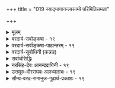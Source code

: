 +++
title = "019 स्याद्भागानन्त्यसाम्ये परिमितिसमता"

+++
<details><summary>मूलम्</summary>

स्याद्भागानन्त्यसाम्ये परिमितिसमता सर्षपक्ष्माभृतोश्चेन्मैवं भागेष्वनन्तेष्वपि समधिकता स्थौल्यहेतुर्गिरेः स्यात् ।  
व्यक्त्यानन्त्येऽपि जात्योः परतदितरता पक्षमासाद्यनन्तं श्रौतोपादानसौक्ष्म्यं न भवदभिमतं तत्प्रथिम्नश्श्रुतत्वात् ॥ १९ ॥
</details>

<details><summary>वरदार्य-सर्वाङ्कषा - १९</summary>

[[1]]

अवय-वपरम्परायाः विश्रान्तिर् आवश्यकीत्य् अंशम् अपि निराकरोति -  
स्याद् भागेत्यादिना ।  
प्रथमपादेन पूर्वपक्षम् अनुवदति ।  

> अवयवपरम्परायाः क्वचिद् विश्रान्त्य्-अनुपगमे,  
**सर्षप-क्ष्माभृतोः** = सर्षपस्य पर्वतस्य च  
**भागानन्त्य-साम्ये** = अवयवानन्त्यस्य समानत्वे प्राप्ते परिमितिसमता - परिमाणसाम्यं स्यात् ।  

अयमाशयः-  
एकः पटः महान् भवति, अपर अल्पो भवति । तत् कुतः ? इति प्रश्ने, यस्य पटस्य कारणभूताः तन्तवः अल्पाः स पटः अल्पः, यस्य तु तन्तवो बहवः, स तु पटः महान् भवतीत्येव उत्तरं वक्तव्यम् । अवयवेयत्ताया अभावे इदं कथं वक्तुं शक्यम् ?  



[[42]]

एवं परिमाणतारतम्ये अवयवतारतम्यस्यैव प्रयोजकत्वे सिद्धे,  
यदि अवयव-परम्परायाः कुत्रापि विश्रान्तिर् न स्यात्,  
तदा सर्षपे मेर्वादिपर्वते वा अवयवतारतम्यस्य दुर्निरूपत्वे, तत्प्रयुक्तावयवितारतम्यस्यासंभवात् मेरुसर्षपयोरपि साम्यमेव स्यादिति । तदेतन्निराकरोति – मैवमिति ।  
कुत इत्यत्राह - भागेष्वित्यादि । **भागेषु** = अवयवेषु **अनन्तेष्वपि** = संख्यातुमशक्येष्वपि **गिरेः** = मेर्वादिपर्वतस्य **समधिकता** =सामान्यरूपेण ज्ञायमानम् अवयवाधिक्यम् एव **स्थौल्य-हेतुः** = सर्षपापेक्षया स्थौल्यकारणं स्यात् । 

> गणयितुम् अशक्यत्वेऽपि  
न्यूनाधिक्यभावः कथं ज्ञातुं शक्य 

इत्यत्र दृष्टान्तः - व्यक्तयानन्त्येऽपीत्यादि । **व्यक्तीनाम्** =पृथिवीत्वाश्रय-घटत्वाश्रय-व्यक्तीनाम् **आनन्त्येऽपि** = असंख्यत्वेऽपि जात्योः पृथिवीत्वघटत्वयोः **परतदितरता** = परत्वापरत्वे सर्वविदिते । पृथिवीत्वं परा जातिः, घटत्वं अपरा जातिरिति सर्वसंमतम् । तत्र पृथिवीत्वाश्रयाणां घटत्वाश्रयाणां च त्रैकालिकानां व्यक्तीनां गणनं न हि कस्यचिच्छक्यम् । अथापि पृथिवीत्वं परम्, घटत्वमपरमिति सर्वे यथा जानन्ति, तथैव मेरुसर्षपयोरपि तारतम्यं सर्वे ज्ञास्यन्ति । 

एवं **पक्षमासादि** = पक्षमाससंवत्सरादिकम् **अनन्तम्** = संख्यातुमशक्यम् ।  
अथापि तारतम्यं सर्वविदितम् ।  

अतः अवयवधाराया विश्रान्त्यभावेऽपि  
न कापि हानिः । 

ननु ! पृथिवीत्वघटत्वादिजातीनां परापरभावः न व्यक्तिसंख्याप्रयुक्तः, किन्तु शब्देनैव प्रतीयमानव्याप्यव्यापकभावप्रयुक्तः । पृथिवीपदं हि घटपटकुड्यादिसाधारणम् । घटपदं हि न तथा, किन्तु घटमात्रपरम्। एवमर्थयोर्व्याप्यव्यापकभावदर्शनादेव जात्योः परत्वापरत्वनिर्णय इति दृष्टान्तो विषमः। किञ्च - मेरुसर्षपादिषु अनुभवसिद्धं तारतम्यं नाङ्गीक्रियत इति न । किन्तु तत्तारतम्यं किंकृतमिति कारणं पृच्छ्यते । अवयवधारायाः क्वचित् विश्रान्त्यभावे, अवयवेषु आधिक्यं न्यूनत्वं वा न हि निरूपयितुं शक्यमिति चेत्; अत्रोक्तं समाधानमनुपदमेव विश्रमस्त्वस्तु दृष्टे इति । अतीन्द्रियाणामनुमानात् साधनं न संभवतीत्येवाचार्याशयः । 

> ननु 'सर्वगतं सुसूक्ष्मम्' 'अणोरणीयान्' इत्यादिना अतिसूक्ष्मं श्रुतिसिद्धं कथं निराक्रियत 

इत्यत्राह - श्रौतेत्यादि । 

**श्रौतम्** = श्रुतिप्रसिद्धं यत् **उपादानसौक्ष्म्यम्** = जगदुपादानभूतस्य परस्य ब्रह्मणः सौक्ष्म्यम्,  
तत् **न भवदभिमतम्** = न भवत्-संमत-परमाणु-परिमाणात्मकम्,  
किन्तु अत्यन्तदुर्ज्ञेयत्वरूपम्। कुतः ? इत्यत्र हेतुः - **तत्प्रथिम्नः** = तस्य परब्रह्मणः महत्त्वस्य **श्रुतत्वात्** = तत्रैव श्रुतौ 'महतो महीयान्', 'विभुं सर्वगतम्' इति श्रवणात् । अतः परमाणुसद्भावे प्रमाणाभावात् परमाणुकारणतावादः न साधीयान् ॥ 

इदमत्रावधेयम् - पृथिवीत्वघटत्वयोः परापरजातित्वं तु व्यक्तीनामानन्त्येन प्रातिस्विकतया ग्रहीतुमशक्यत्वेऽपि, पदार्थविभागवेलायामेव, 'पृथिवी' व्यापकं वस्तु, 'घटः' तदपेक्षया व्याप्यं वस्त्विति ज्ञायते स्वतः । अतः पृथिवीत्वं **व्यापकम्** = अधिकदेशवृत्ति, घटत्वं **व्याप्यम्** = पृथिवीत्वापेक्षया न्यूनदेशवृत्ति इति ज्ञायत एव । एवं पक्षमासादिव्यवहारे, मासस्य पक्षद्वयात्मकत्वज्ञानस्य सर्वेषां सत्त्वात्, पक्षत्वं व्याप्यम्, मासत्वं तु तदपेक्षया व्यापकमित्यपि स्वतो ज्ञायत एव । कथं ज्ञायते ? कालस्यातीन्द्रियत्वादिति चेत्, लोक एव प्रष्टव्यः । व्याप्यव्यापकभावस्तु शब्दानां शक्तिग्रहणेनैव ज्ञायते । अवसरे विचारयाम इममर्थम् । एवञ्च प्रकृतेऽपि व्याप्यव्यापकभावो लोकत एवावसीयते । मेरुसर्षपयोरपि तथैव अल्पत्वमहत्वे लोकत एवा- 

[[43]]



1.  

[उपादानोपादेययोर्भेदनिरासः ] 

कार्योपादानभेदे न कथमधिकता गौरवादेः स्वकार्यंम् 

नान्यत्वं नामसंख्याव्यवहृतिधिषणाकारकालादिभेदैः । 

वसीयेताम् - इति चेत्, लोकतः कथमवसीयेत इत्येव पृच्छामः । प्रत्यक्षमेव नियामकमिति चेत्, तथा प्रत्यक्षं कथमुपपादनीयमित्येव प्रश्नः । घटयोर्द्वयोस्तारतम्ये दृष्टे हि, 'कथमिदं तारतम्यम्' इति प्रश्ने, अल्पावयवजन्यत्वम्, महावयवजन्यत्वमेव किल सर्वैः कारणमुच्यते । तद्वत् मेरोः अधिकावयवजन्यत्वम्, सर्षपस्य तु न्यूनावयवजन्यत्वञ्च महत्त्वाल्पत्वयोः कारणं वक्तव्यम् । यावच्चावयवधारायाः कुत्रचिन्न विश्रान्तिः तावत्कथं वा इदमुपपादयितुं शक्यम् ? अतोऽत्र नानुभवोपर्याक्षेपः, अनुभवकारणे विज्ञान एवं प्रश्न इति मन्तव्यम् । आचार्यैस्तु अनुभवमात्रमादाय दूषणं प्रदर्शितं शिष्य श्रद्धावर्धनायेति मन्तव्यम् ॥ १९ ॥
</details>

<details><summary>वरदार्य-सर्वाङ्कषा-पाठान्तरम् - १९</summary>

अवयवपरम्परायाः विश्रान्तिरावश्यकीत्यंशमपि निराकरोति – स्याद्भागेत्यादिना । प्रथमपादेन पूर्वपक्षमनुवदति । अवयवपरम्परायाः क्कचिद्विश्रान्त्यनुपगमे, सर्षपक्ष्माभृतोः = सर्षपस्य पर्वतस्य च भागानन्त्यसाम्ये = अवयवानन्त्यस्य समानत्वे प्राप्ते परिमितिसमता = परिमाणसाम्यं स्यात्‌ । अयमाशयः - एकः पटः महान्‌ भवति, अपरश्च अल्पो भवति । तत्‌ कृतः? इति प्रश्ने, यस्य पटस्य कारणभूताः तन्तवः अल्पाः स पटः अल्पः, यस्य तु तन्तवो बहवः, स तु एटः महान्‌ भवतीत्येव उत्तरं वक्तव्यम्‌ । अवयवेयत्ताया अभावे इदं कथं वक्तं शक्यम्‌? एवं परिमाणतारतम्ये अवयवतारतम्यस्यैव प्रयोजकत्वे सिद्धे, यदि अवयवपरम्परायाः कुत्रापि विश्रान्तिर्न स्यात्‌, तदा सर्षपे मेर्वादिपर्वते वा अवयवतारतम्यस्य दुर्निरूपत्वे, तत्प्रयुक्तावयवितारतम्यस्यासंभवात्‌ मेरुसर्षपयोरपि साम्यमेव स्यादिति । तदेतन्निराकरोति - मैवमिति । कुत इत्यत्राह – भागेष्वित्यादि । भागेषु = अवयवेषु अनन्तेष्वपि = संख्यातुमशक्येष्वपि गिरेः = मेर्वादिपर्वतस्य समधिकता = सामान्यरूपेण ज्ञायमानमवयवाधिक्यमेव स्थौल्यहेतुः = सर्षपापेक्षया स्थौल्यकारणं स्यात्‌ । गणयितुमशक्यत्वेऽपि न्यूनाधिक्यभावः कथं ज्ञातुं शक्य इत्यत्र दृष्टान्तः - व्यक्त्यानन्त्येऽपीत्यादि । व्यक्तीनाम्‌ = पृथिवीत्वाश्रयघटत्वाश्रयव्यक्तीनाम्‌ आनन्येऽपि = असंख्यत्वेऽपि जात्योः = पृथिवीत्वघटत्वयोः परतदितरता = परत्वापरत्वे सर्वविदिते । पृथिवीत्वं परा जातिः, घटत्वं अपरा जातिरिति सर्वसंमतम्‌ । तत्र पृथिवीत्वाश्रयाणां घटत्वाश्रयाणां च त्रैकालिकानां व्यक्तीनां गणनं न हि कस्यचिच्छक्यम्‌ । अथापि पृथिवीत्वं परम्‌, घटत्वमपरमिति सर्वे यथा जानन्ति, तथैव मेरुसर्षपयोरपि तारतम्यं सर्वे ज्ञास्यन्ति । एवं पक्षमासादि = पक्षमाससंवत्सरादिकम्‌ अनन्तम्‌ = संख्यातुमशक्यम्‌ । अथापि तारतम्यं सर्वविदितम्‌ । अतः अवयवधाराया विश्रान्त्यभावेऽपि न कापि हानिः । ननु! पृथिवीत्वघटत्वादिजातीनां परापरभावः न व्यक्तिसंख्याप्रयुक्तः, किन्तु शब्देनैव प्रतीयमानव्याप्यव्यापकभावप्रयुक्तः । पृथिवीपदं हि घटपटकुड्यादिसाधारणम्‌ । घटपदं हि न तथा, किन्तु घटमात्रपरम्‌ । एवमर्थयोर्व्याप्यव्यापकभावदर्शनादेव जात्योः परत्वापरत्वनिर्णय इति दृष्टान्तो विषमः । किञ्च - मेरुसर्षपादिषु अनुभवसिद्धं तारतम्यं नाङ्गीक्रियत इति न । किन्तु तत्तारतम्यं किंकृतमिति कारणं पृच्छ्यते । अवयवधारायाः क्कचित्‌ विश्रान्त्यभावे, अवयवेषु आधिक्यं न्यूनत्वं वा न हि निरूपयितुं शक्यमिति चेत्‌; अत्रोक्तं समाधानमनुपदमेव विश्रमस्त्वस्तु दृष्टे इति । अतीन्द्रियाणामनुमानात्‌ साधनं न संभवतीत्येवाचार्याशयः । ननु 'सर्वगतं सुसूक्ष्मम्‌' 'अणोरणीयान्‌' इत्यादिना अतिसूक्ष्मं श्रुतिसिद्धं कथं निराक्रियत इत्यत्राह - श्रौतेत्यादि । श्रौतम्‌ = श्रुतिप्रसिद्धं यत्‌ उपादानसौक्ष्म्यम्‌ = जगदुपादानभूतस्य परस्य ब्रह्मणः सौक्ष्म्यम्‌, तत्‌ न भवदभिमतम्‌ = न भवत्संमतपरमाणुपरिमाणात्मकम्‌, किन्तु अत्यन्तदुर्ज्ञे यत्वरूपम्‌ । कुतः? इत्यत्र हेतुः – तत्प्रथिम्नः = तस्य परब्रह्मणः महत्त्वस्य श्रुतत्वात्‌ = तत्रैव श्रुतौ 'महतो महीयान्‌' 'विभुं सर्वगतम्‌' इति श्रवणात्‌ । अतः परमाणुसद्भावे प्रमाणाभावात्‌ परमाणुकारणतावादः न साधीयान्‌ ॥   
इदमत्रावधेयम्‌ - पृथिवीत्वघटत्वयोः परापरजातित्वं तु व्यक्तीनामानन्त्येन प्रातिस्विकतया ग्रहीतुमशक्यत्वेऽपि, पदार्थविभागवेलायामेव, 'पृथिवी' व्यापकं वस्तु, 'घटः' तदपेक्षया व्याप्यं वस्त्विति ज्ञायते स्वतः । अतः पृथिवीत्वं व्यापकम्‌ = अधिकदेशवृत्ति, घटत्वं व्याप्यम्‌ = पृथिवीत्वपेक्षया न्यूनदेशवृत्ति इति ज्ञायत एव । एवं पक्षमासादिव्यवहरे, मासस्य पक्षद्वयात्मकत्वज्ञानस्य सर्वेषां सत्त्वात्‌, पक्षत्वं व्याप्यम्‌, मासत्वं तु तदपेक्षया व्यापकमित्यपि स्वतो ज्ञायत एव । कथं ज्ञायते? कालस्यातीन्द्रियत्वादिति चेत्‌, लोक एव प्रष्टव्यः । व्याप्यव्यापकभावस्तु शब्दानां शक्तिग्रहणेनैव ज्ञायते । अवसरे विचारयाम इममर्थम्‌ । एवञ्च प्रकृतेऽपि व्याप्यव्यापकभावो लोकत एवावसीयते । मेरुसर्षपयोरपि तथैव अल्पत्वमहत्वे लोकत एवावसीयेताम्‌ - इति चेत्‌, लोकतः कथमवसीयेत इत्येव पृच्छामः । प्रत्यक्षमेव नियामकमिति चेत्‌, तथा प्रत्यक्षं कथमुपपादनीयमित्येव प्रश्नः । घटयोर्द्वयोस्तारतम्ये दृष्टे हि, 'कथमिदं तारतम्यम्‌' इति प्रश्ने, अल्पावयवजन्यत्वम्‌, महावयवजन्यत्वमेव किल सर्वैः कारणमुच्यते । तद्वत्‌ मेरोः अधिकावयवजन्यत्वम्‌, सर्षपस्य तु न्यूनावयवजन्यत्वञ्च महत्त्वाल्पत्वयोः कारणं वक्तव्यम्‌ । यावच्चावयवधारायाः कुत्रचिन्न विश्रान्तिः, तावत्कथं वा इदमुपपादयितुं शक्यम्‌? अतोऽत्र नानुभवोपर्याक्षिपः, अनुभवकारणे विज्ञान एव प्रश्न इति मन्तव्यम्‌ । आचार्यैस्तु अनुभवमात्रमादाय दूषणं प्रदर्शितं शिष्यश्रद्धावर्धनायेति मन्तव्यम्‌ ॥ १९ ॥
</details>

<details><summary>वरदार्य-सुबोधिनी (कन्नड)</summary>

परमाणु कल्पनॆयन्नु ऒप्पले बेकु. इल्लदिद्दरॆ परिमाणतारतम्मवन्नु प्रतिपादिसलु साध्यविल्ल ऎम्ब वैशेषिकर वादवन्नु निराकरिसुत्तारॆ 

24 


अवयवगळु ऎरडरल्लू ऎणिसलारदष्टु इरुवुदु समानवागिरुवाग सासिवॆ मत्तु पर्वतद परिमाणदल्लि साम्य बरबेकागुत्तदॆ. 

सासिवॆगिन्तलू पर्वत दॊड्डदागिरलु कारणवेनु ? ऎन्दु प्रश्नि सिदरॆ सासिवॆयल्लिरुव अणुगळिगिन्तलू पर्वतदल्लि हॆच्चु अणुगळिरुवुदे कारण ऎन्दु हेळबेकागुत्तदॆ. अवयव परम्परॆगॆ ऒन्दु निलुगडॆ इद्दागले इदु साध्य. इल्लदिद्दरॆ ' इदरल्लि अवयवगळु कडिमॆ, इदरल्लि हॆच्चु' ऎन्दु हेगॆ हेळलु साध्य ? 

चेत् मैनं हीगॆन्दरॆ ; इदु सरियल्ल. भागेषु अनन्तेष्टपि समधिकता गिरेः सौल्य हेतुः स्यात् अवयवगळु ऎणिसलसाध्य वागिद्दरू पर्वतद महत्त्वक्कॆ कारण आदर अवयवगळु हॆच्चागिरु विकॆये आगुवुदु. 

S 

नम्मिन्द ऎणिसलसाध्यवादरू 'दॊड्डदु, चिक्कदु ' ऎम्ब व्यवहारक्कॆ दृष्टान्त व्यक्तानन्त्येsपि जाः परतदितरता अनं पक्ष मासादि आया जातिगळिगॆ आधारवाद व्यक्तिगळु अनन्तवागिद्दरू ऎरडु जातिगळ पैकि ऒन्दु परजाति मत्तॊन्दु अपरजाति ऎम्ब विभाग सर्व सम्मतवागिदॆ. हागॆये ऎणिसलागदष्टु क्षणगळु कूडि ऒन्दु पक्ष, ऎरडु पक्षकूडि ऒन्दु मास इत्यादि व्यवहारगळू सर्वसम्मत. 

घटत्व जाति घटगळल्लि मात्र विरुत्तदॆ. पृथिवीत्वजाति घट पट मुन्ताद अनेक कडॆगळल्लिरुत्तदॆ. आद्दरिन्द घटत्व अपर व्याप्यजाति, पृथिवीत्व परव्यापकजाति, प्रपञ्चदल्लिरुव घटगळॆल्लवन्नू यारू नोडुवुदिल्ल. आदरू घटत्वक्किन्त पृथिवीत्व व्यापकजाति ऎन्दु ऎल्लरिगू गॊत्तिरुत्तदॆ. पक्षक्किन्तलू मास दॊड्डदु. पक्षदल्लि ऎष्टु क्षणगळिवॆ ऎन्दु यारिगू हेळलु साध्यविल्लदिद्दरू हदिनैदु दिनात्मकवादद्दु अदु ऎम्बुदु ऎल्लरिगू तिळिद विषय. इदरन्तॆ सासिवॆ मत्तु पर्वत ऎरडर अवयवगळु 


25 


असङ्ख्यातवागिद्दरू परिमाणतारतम्य प्रत्यक्षदृष्टवागिरुवुदरिन्दलू, प्रत्यक्षसिद्धवाद तणुकदल्ले अवुगळ अवयव परम्परॆय निलुगडॆयन्नु 

ऒप्पुवुदरिन्दलू तारतम्य बरलु तडॆयिल्ल. 

तथिमृश्रुतत्वात् शृतोपादानसौं न भवदभिमतं- * अणोरणीयान् ' ऎन्दु श्रुतियल्ले जगत्तिगॆ कारणवाद वस्तुवन्नु अणुगिन्तलू परम अणु ऎन्दु हेळिरुवुदु, निनगॆ सम्मतवाद परमाणुवन्नु कुरितद्दल्ल. * महतो महीयान्' ऎन्दु आ कारणवन्नु अष्टे दॊड्डदॆन्दु अल्ले हेळिरुवुदरिन्द, “अणियान् ' ऎन्दरॆ परमसूक्ष्म, यारिन्दलू सुलभवागि अरियलु साध्यविल्ल ऎन्दर्थ. आद्दरिन्द वैशेषिकर अतीन्द्रिय परमाणु कल्पनॆयू, आ परमाणुगळे जगत्तिगॆ उपादान कारण ऎम्ब वादवू समञ्जसवल्ल । १९ । 

</details>

<details><summary>सर्वार्थसिद्धिः</summary>

नन्वेवं सर्वत्रावयवानन्त्यप्रसङ्गे सर्षपमहीधरादिपरिमाणवैचित्र्यं न स्यादिति शङ्कते - स्यादिति ॥ प्रसञ्जकस्याप्रयोजकत्वमित्य [त्वा] भिप्रायेण प्रतिवक्ति - मैवमिति । आनन्त्यसाम्येऽप्यवयवानां न्यूनाधिकभावेन परिमाणवैषम्योपपत्तिमाह - भागेष्विति । एतच्चोत्तरमनन्तभागाभ्युपगन्तॄणां तत्प्रसञ्जकानां च समानम् ।  
अण्वंशानामनन्तत्वे गन्तॄणां तदतिक्रमः । कदाऽपि न स्यात्किं न स्याद्वेगातिशयवैभवात् ॥  
द्युमणेरातपस्सर्पन्नुदयाद्रिशिखामणेः । तत्क्षणं किं न निर्भाति पश्चिमाद्रिशिखण्डकः ॥  
आनन्त्याविशेषे कथं न्यूनाधिकभाव इत्यत्राह - व्यक्तीति । सत्ताप्रभृतिघटत्वादिपर्यन्तानां सर्वासां जातीनां त्रैकालिकानन्तव्यक्तिवृत्तित्वमविशिष्टं, तथाऽपि न्यूनाधिकवृत्त्यैव परापरभावो युष्माभिः कल्पितः, तद्वदिहापि स्यादिति भावः । निदर्शनान्तराण्यप्याह - पक्षेति । अनन्ताः पक्षा मासाश्च, तथाऽपि मासापेक्षया द्वैगुण्यं पक्षाणामेष्टव्यम् । आदिशब्देन क्षणप्रभृति परार्धादिसंग्रहः । अन्यच्च, घटसमुदायाद्धटपटसमुदायोऽधिकः; हिमवद्दक्षिणदेशान्मेरुदक्षिणदेशः, एकात्मदुःखजातादनन्तात्मदुःखजातमित्यादि स्वयमूह्यम् । ”नित्यं विभुं सर्वगतं सुसूक्ष्मं तदव्ययं यद्भूतयोनिं परिपश्यन्ति धीराः” इति जगदुपादानं निरतिशयसूक्ष्मं श्रूयते ; अतोऽस्मदाद्यग्राह्यो दुस्त्यजः परमाणुरित्यत्राह - श्रौतेति । न हि सर्वन्यूनपरिमाणत्वं तत्सूक्ष्मत्वम्, पूर्वोक्तसर्वगतशव्देन श्रुत्यन्तरैश्च विरोधात् । न च जात्यभिप्रायोऽसौ ; एकस्य सर्वोपादानत्वोक्तेः, सर्वव्यापिस्वतस्सर्वज्ञजगत्कर्तृविषयत्वाच्च वाक्यस्य । सक्ष्मशब्दश्च न परिमाणविशेषनियतः । उक्तं च विभ्वीं प्रकृतिं महीयसश्च महदादीन् प्रकृत्य(क्रम्य) साङ्ख्यैः ”सौक्ष्म्यात् तदनुपलब्धिः” इति । ननु त्रसरेणोरष्टमः षष्ठो वा भागः परमाणुरिति सर्वानुमतैः शिल्पिनां शास्त्रैर्धर्मशास्त्रैस्तन्मूलश्रुत्या च परमाणुसिद्धिः स्यात् ॥ तन्न ; शिल्पादिशास्त्राणां परमाणावतत्परत्वात् ; मानोन्मानादिविशेषनिर्धारणं हि तत्र विधित्सितम् । ततो हेतुकोक्तानुवादमात्रमिह स्यात् । तत्र च त्रसरेणुतः किंचित् सूक्ष्मं भवतु, मा वा भूत् । दृष्टोपक्रमं विवक्षितसिद्धिरित्यत्राकूतम् । शास्त्रतश्च क्वचिदनन्यथासिद्धात् परमाणुसिद्धावपि तदनुमानभङ्गात्परस्य मानभङ्गः, यथा प्रकृत्याद्यनुमायिनस्साङ्ख्यस्य ।  
श्लो - शास्त्रैकविषयत्वे च परमाणोर्न सिध्यति । नित्यस्पर्शादियोगित्वं भूतानां विकृतित्वतः ॥  
अस्पर्शाण्वंशसंघत्वात्कतिचित्प्रकृतेरतः । एकैकाण्वंशभागेऽपि भागानन्त्यं प्रचक्षते ॥  
निरंशा प्रकृतिस्सैव परिणामविभागिनी । अनन्तांशात्मिका चेति व्याहतं साङ्ख्यभाषितम् ॥  
अत्यन्तभिन्नसत्त्वादिद्रव्यसंघात्प्रधानतः । यथांशं विश्वसृष्टौ च न स्यात्त्रिगुणता क्वचित् ॥१९॥   
इति परमाणुकारणतावादभङ्गः ॥
</details>

<details><summary>नरसिंह-देवः आनन्ददायिनी - १९</summary>

मुखान्तरेणानवस्थापरिहारेण निरवयवपरमाणुसाधनमाशङ्क्य परिहरतीत्याह - नन्वेवमिति । आक्षेपसङ्गतिर्बोध्या ।  
एतच्चोत्तरमिति । अधिकावयवारब्धत्वं न्यूनावयवारब्धत्वं च परिमाणतार- तम्यप्रयोजकमित्युत्तरमित्यर्थः । अनवस्थया अनन्तभागाभ्युपगन्त्रॄणां तत्प्रसञ्जकानां क्वचिदवयवारब्धत्वमनभ्युपेत्य नित्यपरमाणुवादिनां नैयायिकानां च समानमित्याह - अनन्तभागेति । प्रकारान्तरेण परमाणुसाधनमाशङ्क्य निराकरोति - अण्वंशानामिति । तदतिक्रमः - अण्वतिक्रमः । न स्यादिति - अनन्तावयवत्वेन परमाणोरपि गगनादिवदनन्तत्वादतिक्रमणं न स्यादित्यर्थः । घटादीनामतिक्रमो न स्यादित्येतत्कैमुत्यन्यायसिद्धमिति द्रष्टव्यं । परिहरति - किं न स्यादिति । स्यादेवेति भावः । तत्र हेतुः - वेगातिशयेति । तत्र दृष्टान्तमाह - द्युमणेरिति । सर्पन् - गच्छन् । उदयाद्रिशिखामणेः - उदयं गतस्य । पश्चिमाद्रिशिखण्डकः - पश्चिमाद्रिशिखरगतः ।  
मासापेक्षयेति - एकैकस्य मासस्य पक्षद्वयात्मकत्वादिति भावः । मूले 'व्यक्त्यानन्त्येऽपि जात्योः परतदितरता पक्षमासाद्यनन्तम्' इत्यनन्तरं तथाऽपि न्यूनाधिकभावो दृष्ट इति शेषः । सर्वगत-शब्देनेति - विभुशब्देनापीत्यर्थः । असाविति - सर्वगतशब्द इत्यर्थः । एकस्येति -अजामेकामित्यादिनेत्यर्थः । वस्तुतस्तु नेदं वाक्यं प्रकृतिपरं; येन परमाणुसिद्धिमाशङ्केतेत्याह - सर्वव्यापीति । उक्तं चेति -  
सामान्यतस्तु दृष्टात् अतीन्द्रियाणां प्रसिद्धिरनुमानात् ।   
इत्यादिना प्रकृत्यादिसिद्धिमुक्त्वा तेषामनुपलब्धिबाधात्सिद्धिर्न स्यादित्याशङ्क्य अनुपलब्धिमात्रं न बाधकं; अपि तु योग्यानुपलब्धिः; प्रकृते सा नास्ति । कुतः? -  
सौक्ष्म्यात्तदनुपलब्धिः नाभावात् कार्यतस्तदुपलब्धेः ।   
इति महत्स्वपीन्द्रियाग्राह्यत्वमात्रेण सूक्ष्मपदं प्रयुक्तमित्यर्थः । ननु देवताविग्रहादिप्रमणनिर्णयार्थम् -  
जालसूर्यमरीचिस्थं सूक्ष्मं यत्परिदृश्यते ।  
तस्याष्टमो वा षष्ठो वा भागोऽणुः परिकीर्तितः ।  
इति । तथा स्वर्णस्तेयादिनिर्णयार्थं स्सृतावपि -  
जालसूर्यमरीच्यां यद्भाति सूक्ष्मं त्रुटेः परम् ।  
भागोऽष्टमस्तृतीयो वा परमाणुरितीरितः ॥  
इत्यादिना शिल्पशास्त्रधर्मशास्त्रेषूक्तेः कथं निराकरणम्? इति शङ्कते - नन्विति । अतत्परत्वादिति - परमाणुविषयतात्पर्याभावादित्यर्थः । तात्पर्याभावमेवोपपादयति - मानोन्मानादिति । तत्रेति । इदमुपलक्षणं - त्रसरेणुतस्सूक्ष्मभागपरिकल्पना च स्यादिति द्रष्टव्यम् । तदिदमाह - भवतु मा वा भूदिति - तावतैव माननिर्णयसम्भवादिति भावः । परमाणौ शास्त्रप्रमाणकथनं विवक्षितमित्याह - शास्त्रतश्चेति । यथाकथञ्चित्परमाणुसिद्धिरेवालमित्यत्राह - शास्त्रैकविषयत्व इति । परमाणोर्नित्यस्पर्शरूपरसगन्धवत्त्वं च तदङ्गीकृतं न सिध्यतीत्यर्थः । हेतुमाह - भूतानामिति । अणूनां भूतविकृतित्वादित्यर्थः । यद्वा भूतानां परमाणुविकृतित्वाद्विकृतिवत्परमाणुरप्यनित्यरूपादिमानित्यर्थ इत्याहुः । इतरे तु स्पर्शादीनां भूतविकारत्वात्प्रकृतिभूतपरमाणौ स्पर्शादयो न स्युरित्यर्थ इति वदन्ति । किञ्चाणूनां निरवयवत्वमपि न सिध्यतीत्याह - अस्पर्शेति । कतिचित् - केचन । अस्पर्शाण्वं - शसङ्घत्वात् अतः प्रकृतेः सकाशात् ।  
एकैकाण्वंशस्य पृथक्करणेऽपि तस्मिन्नंशेऽपि भागानन्त्यं प्रचक्षते तस्याप्यनन्तावयवत्वं वदन्तीत्यर्थः । तथाच क्वचिदपि पर्यवसानाभावान्निरवयवपरमाणुसिद्धिर्न स्यादिति भावः । साङ्ख्यास्तु प्रकृतिर्निरंशैव परिणामवशाद्विभक्ता सत्यनन्तांशा चेति वदन्ति । तदयुक्तं; सांशत्व-निरंशत्वविभागानां व्याहतत्वादित्याह - निरंशा प्रकृतिरिति । तैरेव साङ्ख्यैरत्यन्तभिन्नसत्वरजस्तमसां सङ्घातः प्रकृतिरित्युक्तं; तदपि दूषयति - अत्यन्तेति । यथांऽशं विश्वसृष्टौ चेति । सत्वांशस्सत्वरूपं कार्यं सृजति रजोंऽशो रजोरूपं तमोंऽशस्तमोरूपं चेत्यर्थः । न स्यादिति । क्वचिदपि कार्ये त्रिगुणता - सत्वादिरूपता न स्यादित्यर्थः । ननु त्रयाणामेकैकस्मिन्नेव कार्ये शुक्लकृष्णादितन्तूनामिव जनकत्वमस्त्विति चेत् मैवं; तैः प्रत्येकं तत्तदंशजनकत्वोक्तेः । किंच तथा - सत्यत्यन्तभेदाङ्गीकारो व्यर्थः । त्रयाणामेकात्मत्वस्य लाधवेनाभ्युपगन्तुं युक्तत्वात् ॥ १९ ॥  
इति त्रिगुणपरीक्षायां परमाणुकारणतावादभङ्गः ।
</details>

<details><summary>उत्तमूरु-वीरराघवः अलभ्यलाभः - १९</summary>

परिमाणतारातम्यं क्वचिद्विश्रान्तं तारतम्यत्वादित्यनुमानं विपक्षेबाघकरहितम्, तथा त्रसरेण्ववयवः कार्यद्रव्यारभ्यः अवयवत्वादित्यनुमानं परमाणौ विश्रमवारकमिति यदुक्तम्, तत्र तार्किकैः बाधकोपन्यासः इति, अवयवानन्त्ये मेरसर्षपयोः साम्यप्रसंग इति । तं तर्कः दूषयति स्यादित्यादिना । यत्नानन्त्यं तत्र साम्यमित्ययं व्याप्यव्यापकभावो नेत्याह मैवमिति । अधिकानन्त्यं यस्य तस्याधिकपरिमाणत्वम्, तदभावे तदभाव इत्याशयः । जात्योः द्रव्यत्वपृथिवीत्वाद्योः । परतदितरता - द्रव्यत्वे परजातिता, पृथिवीत्वे अपरजातिता । जातेः परत्वं नाम अधिकव्यक्तिवृत्तित्वम्, व्यापकत्वम् । तन्मते द्रव्यगुणकर्मवर्तिनी सत्ता सर्वपरजातिः । घटत्वपरत्वादिः सर्वापरजातिः । द्रव्यत्वपृथिवीत्वादिः परापरजातिः । अपरजातेर्विशेषः इति परजातेः सामान्यमिति च व्यवहारो वैशेषिके । पञ्चमपदार्थो विशेषस्त्वन्य एकैकवृत्तिः । श्रौतेति । सूक्ष्मात् स्थूलोत्पत्तिः इत्यस्य अणुभ्योऽवयवेभ्यो महाकार्योत्पत्तिरित्यर्थकत्वात् तार्किकमतमेव श्रुतीष्टमिति न । तत्रोपादानस्य सूक्ष्मत्वं भवदभिमताणुपरिमाणरूपं न भवति । तत्प्रथिम्नः, उपादाने महत्त्वस्य श्रुतत्वादित्यर्थः । एकस्मादव्यक्तात् युगपदनेकब्रह्माण्डोत्पत्तिः विकृताविकृतभागस्थितिः उत्तरोत्तरकार्यापेक्षया पूर्वपूर्वकार्यस्य समष्टौ परिमाणाधिक्यं कार्याविरणेन कारणस्थितिरित्यादिकं प्रमाणसिद्धम् । कथं तदव्यक्तस्याणुत्वमिति भावः । पूर्वोक्तेति । उपक्रमप्राबल्यादपि महत्त्वमेवेति भावः । सर्वव्यापीति । श्रुतिवाक्यमिदमचेतनोपादानविषयकमिति कृत्वैतावत् उक्तम्; वस्तुतोऽस्य परमात्मविषयकतायाः अदृश्यत्वादिगुणकाधिकरणे स्थापितत्वात् न परमाणुपरिमाणप्रसक्तिरिति भावः । ननु तत एव सुसूक्ष्मपदं शोभनानि सूक्ष्माणि परमाणूनि यस्य परमात्मनो विशेषणभूतानीत्यर्थकं परमाणुस्थापकं स्यादित्यत्राह सूक्ष्मशब्दश्चेति । प्रकृतिसाधकश्रुतिविरोधात् बहुव्रीहौ गौरवाच्च न तथेति भावः । षष्ठो वेति वाकारः तृतीयो वेत्येतद्दर्शकः । वचने तस्यापि दृष्टेः । 'शिल्पिशास्त्रे देवताविग्रहादिप्रमाणनिर्णयार्थम्, ''जालसूर्यमरीचिस्थं सूक्ष्मं यत् परिदृश्यते । तस्याष्टमो वा षष्ठो वा भागोऽणुः परिकीर्तितः” इति । धर्मशास्त्रं स्वर्णस्तेयादिनिर्णयार्थम्, ''जालसूर्यमरीच्यां यद् भाति सूक्ष्मं त्रुटेः परम् । भागोऽष्टमस्तृतीयो वा परमाणुरितीरितः” इति' इति आ. दा. । स्मृतिः त्रसरेण्वादिपरिमितसुवर्णदानेऽपि फलविशेषनिर्देशार्थेति अ. सा. चिन्तामणिः । त्रसरेणुमात्रस्य स्तेयेऽपि दानादौ च पापाधिक्यपुण्याधिक्यवर्णनाय तद्भागकल्पनेति भावः । परमाणावतत्परत्वादिति । तादृशपरमाणौ तात्पर्याभावादित्यर्थः । अन्यथा तृतीयषष्ठाष्टामेति मिथो विरोधादिति भावः । भवतु मा वेति । यदेतत् दृश्यते इत्यस्य सर्वजनदृश्यार्थकत्वे अतिसूक्ष्मसोपकरणनेत्रदृश्यवास्तवतदंशसद्भावपरं तत् वचनम् । तादृशनेत्रदृश्यमानत्वस्यैव दृश्यत इत्येतदर्थत्वे अविमज्यौपाधिकांशपरम् । तत्र यदा तद्रजः प्राच्यां स्थितम् आग्नेय्यादि - ऐशान्यन्तदिग्वर्त्यणुसप्तकमिलितम्, तदा तत्तदवच्छिन्न - तदनवच्छिनभागसंख्या अष्टत्वरूपेति अष्टम इत्युक्तम् । चतसृषु दिक्षु ऊर्ध्वञ्च मेलने तथैव भागषट्कमिति षष्ठ इति । त्र्यणुकव्यवहारमनुसृत्य एकस्याणुद्वयमेलनकल्पने तथैव भागत्रिकमेकस्मिन्निति च तृतीय इति । सर्वमिदम्, प्रत्यक्षे महत्त्वस्य हेतुत्वात् कथमणोः प्रत्यक्षमिति शंकायां, 'महत्त्वमेवास्ति; अणुशब्दावाच्यत्वं तु औपाधिकांश एवेति प्रतिबोधयितुमिति भावः । शास्त्रस्य तत्परत्वेऽप्याह शास्त्रतश्चेति । अनुमानभंगादिति । समानविषयत्वे सिद्धसाधनात् अन्यविषयकत्वे च तेन त्वदुक्तिबाधादित्यर्थः । सांख्यस्येति । स्वतन्त्रप्रधानबाधः, परतन्त्रप्रधानसिद्धिश्चेति । अस्तु तर्हि अण्वंशसंघरूपप्रकृतिरेवास्मदिष्टा, तर्कोपन्यासः शास्त्रानधिकारिप्रीणनायेति तार्किकोत्थितौ बाधमेव दर्शयति शास्त्रेति । कतिचित् - सांख्यानुसारिण एव केचित् । भागानन्त्यमिति । अनेकपरमाणुमेलनेऽन्येकपरमाण्वधिकः प्रथिमा न भवतीति प्रागुक्तरीत्येति भावः । आत्मनि तु अहमिति एकत्वानवयवत्वग्रहणात् नैवमित्याशयः । निरंशत्वपक्षे चानन्तांशत्वं प्रकृतौ न सुवचमित्याह निरंशेति । सत्त्वादेः द्रव्यत्वमंशत्वञ्च सांख्येष्टमयुक्तमित्याह अत्यन्तेति ॥ १९ ॥
</details>

<details><summary>सौम्य-वरद-रामानुज-गूढार्थ-प्रकाशः - १९</summary>

स्यादिति । पूर्वोक्तसावयवत्वापादनविषयशङ्क्या सङ्गतिरित्याह नन्विति । एतच्चोत्तरमिति । अवयवन्यूनाधिकभावेनैव परिमाणतारतम्यमित्युत्तरमित्यर्थः । अनन्तभागाभ्युपगन्तारः साङ्ख्याः । अत एव एतच्छ्लोव्याख्यावसाने वक्ष्यति – “अस्पर्शाण्वंशसङ्गत्वात्'' इत्यादि । तत्प्रसञ्जकानामिति । असाकमिति शेषः । त्रसरेण्वारम्भकाङ्गीकारे तस्याप्यारम्भकपरम्परा स्यादिति प्रसञ्जनात् 'अण्वंशानामनन्तत्व’ इति साङ्ख्यसिद्धान्तिनं च चोदयति - अण्वंशानामिति । अण्वंशानन्त्याङ्गीकारे तत्प्रदेशावधेरभावात् युवयोर्मते दूरदेशस्थचन्द्रादिविषयग्रहणार्थं गच्छतां चश्रुःश्रोत्रवृत्तीनां कदापि नदतिक्रमो न स्यादिति शङ्काभिप्रायः । चक्षुश्श्रोत्रवृत्तीनां गमनं ''प्राप्यग्राही''ति श्लोके वक्ष्यति । अण्वंशानन्त्येऽपि प्रदेशावधेः सम्भवात् अत्यन्तवेगातिशयेन शीघ्रं तदतिक्रमः सम्भवतीत्यभिप्रायेण परिहरति कि न स्यादिति । बहुपु स्थलेषु दृष्टत्वादस्यार्थस्यासम्भावितत्वशंका नास्तीति द्योतयितुमाह निदर्शनान्तराणीति । ''अणोरणीयान्, सर्वगतं सुसूक्ष्मं, सं बाहुभ्यां नमति'' इत्यादीनां परमाणुपरात्वाभ्युपगमवादेनाह शास्त्रतश्चेति । स्वमतमाह - शास्त्रैकविषयत्व इति । पृथिवीजलादिपांसुशीकरादिरूपाणां परमाणूनां कालादिवशेन अस्मदादीन्द्रियगोचराणामितिहासपुराणादिशास्त्रैकसिद्धत्वेऽपीत्यर्थः । नित्यस्पर्शादीति । आदिशब्देन नित्यरूपपरिमाणादिकमप्रत्यक्षत्वं च गृह्यते । विकृतित्वत इति । परमाणूनां भूतकार्यत्वादित्यर्थः । सांख्यमतमाह अस्पर्शेति ॥ १९ ॥
</details>







